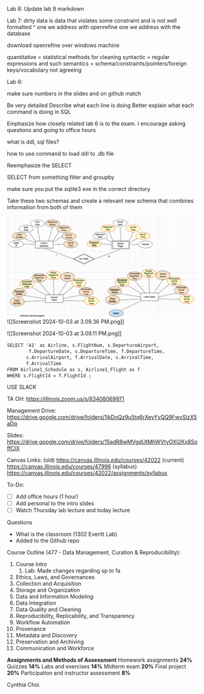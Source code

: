 
Lab 8:
Update lab 8 markdown



Lab 7:
dirty data is data that violates some constraint and is not well formatted
^ one we address with openrefine one we address with the database

download openrefine over windows machine


quantitative = statistical methods for cleaning
syntactic = regular expressions and such
semantics = schema/constraints/pointers/foreign keys/vocabulary not agreeing


Lab 6:

make sure numbers in the slides and on github match

Be very detailed
Describe what each line is doing
Better explain what each command is doing in SQL

Emphasize how closely related lab 6 is to the exam. I encourage asking questions and going to office hours

what is ddl, sql files?

how to use command to load ddl to .db file

Reemphasize the SELECT

SELECT from something filter and groupby

make sure you put the sqlite3 exe in the correct directory

Take these two schemas and create a relevant new schema that combines information from 
both of them

<img src="Screenshot 2024-10-03 at 3.09.36 PM.png" width = "500">
![[Screenshot 2024-10-03 at 3.09.36 PM.png]]

![[Screenshot 2024-10-03 at 3.09.11 PM.png]]

```
SELECT 'A1' as Airline, s.FlightNum, s.DepartureAirport,
        f.DepartureDate, s.DepartureTime, f.DepartureTime,
       s.ArrivalAirport, f.ArrivalDate, s.ArrivalTime, 
       f.ArrivalTime
FROM Airline1_Schedule as s, Airline1_Flight as f
WHERE s.FlightId = f.FlightId ;
```

USE SLACK

TA OH: https://illinois.zoom.us/s/83408069971

Management Drive: https://drive.google.com/drive/folders/1jkDnQz9u5tq6rXeyYyQQ9FwvSlzX5aDq

Slides: https://drive.google.com/drive/folders/15adR8wMVgdUtMhWVtyOXI2Kx8SoffCIX

Canvas Links:
(old) https://canvas.illinois.edu/courses/42022
(current) https://canvas.illinois.edu/courses/47996
	(syllabus) https://canvas.illinois.edu/courses/42022/assignments/syllabus


To-Do:
- [ ] Add office hours (1 hour)
- [ ] Add personal to the intro slides
- [ ] Watch Thursday lab lecture and today lecture

Questions
- What is the classroom (1302 Everitt Lab)
- Added to the Github repo

Course Outline (477 - Data Management, Curation & Reproducibility):
1. Course Intro 
	1. Lab: Made changes regarding sp to fa
2. Ethics, Laws, and Governances
3. Collection and Acquisition
4. Storage and Organization
5. Data and Information Modeling
6. Data Integration
7. Data Quality and Cleaning
8. Reproducibility, Replicability, and Transparency
9. Workflow Automation
10. Provenance
11. Metadata and Discovery
12. Preservation and Archiving
13. Communication and Workforce


**Assignments and Methods of Assessment**
	Homework assignments **24%**
	Quizzes **14%**
	Labs and exercises **14%**
	Midterm exam **20%**
	Final project **20%**
	Participation and instructor assessment **8%**



Cynthia Choi.